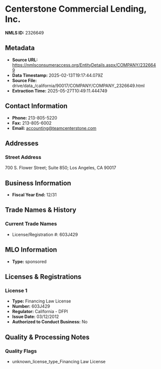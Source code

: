 # Centerstone Commercial Lending, Inc.

**NMLS ID:** 2326649

## Metadata
- **Source URL:** https://nmlsconsumeraccess.org/EntityDetails.aspx/COMPANY/2326649
- **Data Timestamp:** 2025-02-13T19:17:44.079Z
- **Source File:** drive/data_/california/90017/COMPANY/COMPANY_2326649.html
- **Extraction Time:** 2025-05-27T10:49:11.444749

## Contact Information
- **Phone:** 213-805-5220
- **Fax:** 213-805-6002
- **Email:** accounting@teamcenterstone.com

## Addresses
### Street Address
700 S. Flower Street; Suite 850; Los Angeles, CA 90017

## Business Information
- **Fiscal Year End:** 12/31

## Trade Names & History
### Current Trade Names
- License/Registration #: 603J429

## MLO Information
- **Type:** sponsored

## Licenses & Registrations

### License 1
- **Type:** Financing Law License
- **Number:** 603J429
- **Regulator:** California - DFPI
- **Issue Date:** 03/12/2012
- **Authorized to Conduct Business:** No

## Quality & Processing Notes
### Quality Flags
- unknown_license_type_Financing Law License
